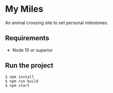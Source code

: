 # My Miles
An animal crossing site to set personal milestones.

## Requirements
- Node 10 or superior

## Run the project

```
$ npm install
$ npm run build
$ npm start
```
